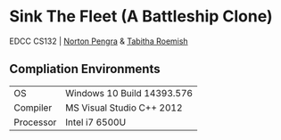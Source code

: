 # Sink The Fleet (A Battleship Clone)
EDCC CS132 | [Norton Pengra](http://github.com/qwergram) & 
[Tabitha Roemish](#) 

## Compliation Environments
<table>
    <tr>
        <td>OS</td>
        <td>Windows 10 Build 14393.576</td>
    </tr>
    <tr>
        <td>Compiler</td>
        <td>MS Visual Studio C++ 2012</td>
    </tr>
    <tr>
        <td>Processor</td>
        <td>Intel i7 6500U</td>
    </tr>
</table>